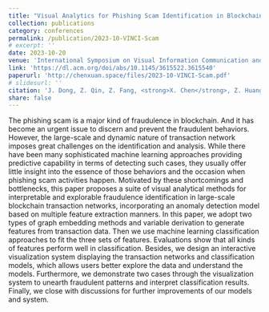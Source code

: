 ```yaml
---
title: "Visual Analytics for Phishing Scam Identification in Blockchain Transactions with Multiple Model Comparison"
collection: publications
category: conferences
permalink: /publication/2023-10-VINCI-Scam
# excerpt: ''
date: 2023-10-20
venue: 'International Symposium on Visual Information Communication and Interaction (VINCI)'
link: 'https://dl.acm.org/doi/abs/10.1145/3615522.3615540'
paperurl: 'http://chenxuan.space/files/2023-10-VINCI-Scam.pdf'
# slidesurl: ''
citation: 'J. Dong, Z. Qin, Z. Fang, <strong>X. Chen</strong>, Z. Huang, H. Guo, R. Liu, C. Turkay and S. Chen, "Visual Analytics for Phishing Scam Identification in Blockchain Transactions with Multiple Model Comparison," In Proceedings of the 16th International Symposium on Visual Information Communication and Interaction, VINCI, Association for Computing Machinery, New York, NY, USA, Article 17, 1–9.'
share: false
---
```


The phishing scam is a major kind of fraudulence in blockchain. And it has become an urgent issue to discern and prevent the fraudulent behaviors. However, the large-scale and dynamic nature of transaction network imposes great challenges on the identification and analysis. While there have been many sophisticated machine learning approaches providing predictive capability in terms of detecting such cases, they usually offer little insight into the essence of those behaviors and the occasion when phishing scam activities happen. Motivated by these shortcomings and bottlenecks, this paper proposes a suite of visual analytical methods for interpretable and explorable fraudulence identification in large-scale blockchain transaction networks, incorporating an anomaly detection model based on multiple feature extraction manners. In this paper, we adopt two types of graph embedding methods and variable derivation to generate features from transaction data. Then we use machine learning classification approaches to fit the three sets of features. Evaluations show that all kinds of features perform well in classification. Besides, we design an interactive visualization system displaying the transaction networks and classification models, which allows users better explore the data and understand the models. Furthermore, we demonstrate two cases through the visualization system to unearth fraudulent patterns and interpret classification results. Finally, we close with discussions for further improvements of our models and system.
